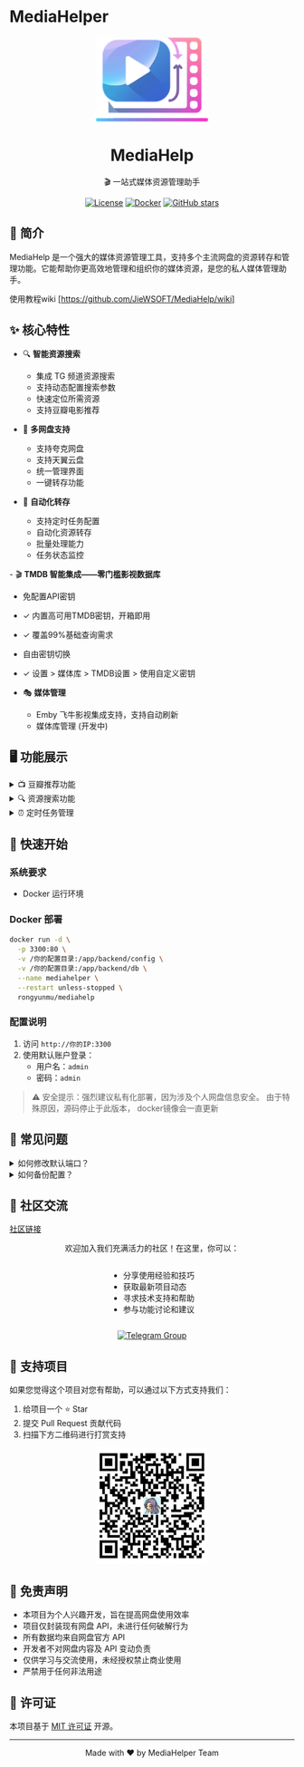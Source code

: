 # MediaHelper

<div align="center">
    <img src="/frontend/apps/web-antd/public/icon.png" alt="MediaHelper Logo" width="200" height="150" />
    <h1>MediaHelp</h1>
    <p>🎬 一站式媒体资源管理助手</p>
    
[![License](https://img.shields.io/badge/license-MIT-blue.svg)](LICENSE)
[![Docker](https://img.shields.io/badge/docker-ready-brightgreen.svg)](https://hub.docker.com/r/rongyunmu/mediahelp)
[![GitHub stars](https://img.shields.io/github/stars/your-username/MediaHelper?style=social)](https://github.com/JieWSOFT/MediaHelp)
    
</div>

## 📖 简介

MediaHelp 是一个强大的媒体资源管理工具，支持多个主流网盘的资源转存和管理功能。它能帮助你更高效地管理和组织你的媒体资源，是您的私人媒体管理助手。

使用教程wiki [https://github.com/JieWSOFT/MediaHelp/wiki]

## ✨ 核心特性

- 🔍 **智能资源搜索**
  - 集成 TG 频道资源搜索
  - 支持动态配置搜索参数
  - 快速定位所需资源
  - 支持豆瓣电影推荐

- 📱 **多网盘支持**
  - 支持夸克网盘
  - 支持天翼云盘
  - 统一管理界面
  - 一键转存功能

- 🔐 **自动化转存**
  - 支持定时任务配置
  - 自动化资源转存
  - 批量处理能力
  - 任务状态监控
 
​​- 🎬 **TMDB 智能集成​​——​​零门槛影视数据库​​**
  - ​​免配置API密钥​​
  - ✓ 内置高可用TMDB密钥，开箱即用
  - ✓ 覆盖99%基础查询需求
  - ​​自由密钥切换​​
  - ✓ 设置 > 媒体库 > TMDB设置 > 使用自定义密钥

- 🎭 **媒体管理** 
  - Emby 飞牛影视集成支持，支持自动刷新
  - 媒体库管理 (开发中)

## 🖥️ 功能展示

<details>
<summary>📺 豆瓣推荐功能</summary>
<div align="center">
    <img src="wiki/img/fec4d35c-dbd6-4a91-9a81-317f4d140ed9.png" alt="豆瓣推荐" width="800"/>
    <p>基于豆瓣评分的智能影视推荐</p>
</div>
</details>

<details>
<summary>🔍 资源搜索功能</summary>
<div align="center">
    <img src="wiki/img/6a4f6d8d-9521-4b33-b1c3-2e3d432b298c.png" alt="资源搜索" width="800"/>
    <p>强大的资源搜索与管理界面</p>
</div>
</details>

<details>
<summary>⏰ 定时任务管理</summary>
<div align="center">
    <img src="wiki/img/6690fb42-0254-4dd8-a2a4-779b8b877602.png" alt="定时转存任务" width="800"/>
    <p>灵活的定时任务配置系统</p>
</div>
</details>

## 🚀 快速开始

### 系统要求
- Docker 运行环境

### Docker 部署

```bash
docker run -d \
  -p 3300:80 \
  -v /你的配置目录:/app/backend/config \
  -v /你的配置目录:/app/backend/db \
  --name mediahelper \
  --restart unless-stopped \
  rongyunmu/mediahelp
```

### 配置说明
1. 访问 `http://你的IP:3300`
2. 使用默认账户登录：
   - 用户名：`admin`
   - 密码：`admin`

> ⚠️ 安全提示：强烈建议私有化部署，因为涉及个人网盘信息安全。
> 由于特殊原因，源码停止于此版本， docker镜像会一直更新

## 🔧 常见问题

<details>
<summary>如何修改默认端口？</summary>
修改 Docker 运行命令中的端口映射参数，例如 `-p 8080:80` 将使用 8080 端口访问
</details>

<details>
<summary>如何备份配置？</summary>
所有配置文件都在挂载的配置目录中，定期备份该目录即可
</details>

## 👥 社区交流
<a href="https://t.me/mediahelp_offical">
  社区链接
</a>
<div align="center">
    <p>欢迎加入我们充满活力的社区！在这里，你可以：</p>
    <ul align="left" style="display: inline-block;">
        <li>分享使用经验和技巧</li>
        <li>获取最新项目动态</li>
        <li>寻求技术支持和帮助</li>
        <li>参与功能讨论和建议</li>
    </ul>
    <p>
        <a href="https://t.me/mediahelp_offical">
            <img src="https://img.shields.io/badge/Telegram-MediaHelper社区-blue?logo=telegram" alt="Telegram Group">
        </a>
    </p>
</div>

## 🤝 支持项目

如果您觉得这个项目对您有帮助，可以通过以下方式支持我们：

1. 给项目一个 ⭐️ Star
2. 提交 Pull Request 贡献代码
3. 扫描下方二维码进行打赏支持

<div align="center">
    <img src="wiki/img/bea32a55-6743-468a-9193-10d52b068729.png" alt="打赏二维码" width="200"/>
</div>

## 📝 免责声明

- 本项目为个人兴趣开发，旨在提高网盘使用效率
- 项目仅封装现有网盘 API，未进行任何破解行为
- 所有数据均来自网盘官方 API
- 开发者不对网盘内容及 API 变动负责
- 仅供学习与交流使用，未经授权禁止商业使用
- 严禁用于任何非法用途

## 📄 许可证

本项目基于 [MIT 许可证](LICENSE) 开源。

---

<div align="center">
    <p>Made with ❤️ by MediaHelper Team</p>
</div> 
